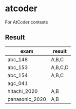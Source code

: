 # atcoder
For AtCoder contests

## Result

exam | result
---- | -----
abc_148 | A,B,C
abc_153 | A,B,C,D
abc_154 | A,B,C
agc_041 |
hitachi_2020 | A,B
panasonic_2020 | A,B
